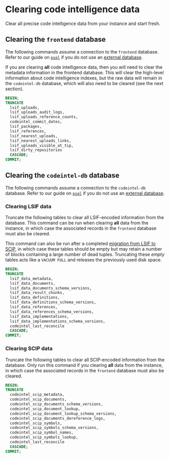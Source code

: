 # Clearing code intelligence data

Clear all precise code intelligence data from your instance and start fresh.

## Clearing the `frontend` database

The following commands assume a connection to the `frontend` database. Refer to our guide on [`psql`](run-psql.md) if you do not use an [external database](../external_services/index.md).

If you are clearing **all** code intelligence data, then you will need to clear the metadata information in the frontend database. This will clear the high-level information about code intelligence indexes, but the raw data will remain in the `codeintel-db` database, which will also need to be cleared (see the next section).

```sql
BEGIN;
TRUNCATE 
  lsif_uploads,
  lsif_uploads_audit_logs,
  lsif_uploads_reference_counts,
  codeintel_commit_dates,
  lsif_packages,
  lsif_references,
  lsif_nearest_uploads,
  lsif_nearest_uploads_links,
  lsif_uploads_visible_at_tip,
  lsif_dirty_repositories
  CASCADE;
COMMIT;
```

## Clearing the `codeintel-db` database

The following commands assume a connection to the `codeintel-db` database. Refer to our guide on [`psql`](run-psql.md) if you do not use an [external database](../external_services/index.md).

### Clearing LSIF data

Truncate the following tables to clear all LSIF-encoded information from the database. This command can be run when clearing **all** data from the instance, in which case the associated records in the `frontend` database must also be cleared.

This command can also be run after a completed [migration from LSIF to SCIP](lsif_scip_migration.md), in which case these tables should be empty but may retain a number of blocks containing a large number of dead tuples. Truncating these _empty_ tables acts like a `VACUUM FULL` and releases the previously used disk space.

```sql
BEGIN;
TRUNCATE 
  lsif_data_metadata,
  lsif_data_documents,
  lsif_data_documents_schema_versions,
  lsif_data_result_chunks,
  lsif_data_definitions,
  lsif_data_definitions_schema_versions,
  lsif_data_references,
  lsif_data_references_schema_versions,
  lsif_data_implementations,
  lsif_data_implementations_schema_versions,
  codeintel_last_reconcile
  CASCADE;
COMMIT;
```

### Clearing SCIP data

Truncate the following tables to clear all SCIP-encoded information from the database. Only run this command if you clearing **all** data from the instance, in which case the associated records in the `frontend` database must also be cleared.

```sql
BEGIN;
TRUNCATE 
  codeintel_scip_metadata,
  codeintel_scip_documents,
  codeintel_scip_documents_schema_versions,
  codeintel_scip_document_lookup,
  codeintel_scip_document_lookup_schema_versions,
  codeintel_scip_documents_dereference_logs,
  codeintel_scip_symbols,
  codeintel_scip_symbols_schema_versions,
  codeintel_scip_symbol_names,
  codeintel_scip_symbols_lookup,
  codeintel_last_reconcile
  CASCADE;
COMMIT;
```
